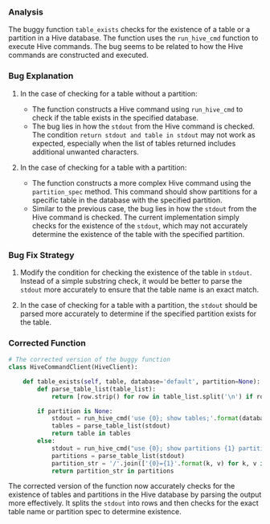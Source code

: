 ### Analysis
The buggy function `table_exists` checks for the existence of a table or a partition in a Hive database. The function uses the `run_hive_cmd` function to execute Hive commands. The bug seems to be related to how the Hive commands are constructed and executed.

### Bug Explanation
1. In the case of checking for a table without a partition:
   - The function constructs a Hive command using `run_hive_cmd` to check if the table exists in the specified database.
   - The bug lies in how the `stdout` from the Hive command is checked. The condition `return stdout and table in stdout` may not work as expected, especially when the list of tables returned includes additional unwanted characters.
   
2. In the case of checking for a table with a partition:
   - The function constructs a more complex Hive command using the `partition_spec` method. This command should show partitions for a specific table in the database with the specified partition.
   - Similar to the previous case, the bug lies in how the `stdout` from the Hive command is checked. The current implementation simply checks for the existence of the `stdout`, which may not accurately determine the existence of the table with the specified partition.

### Bug Fix Strategy
1. Modify the condition for checking the existence of the table in `stdout`. Instead of a simple substring check, it would be better to parse the `stdout` more accurately to ensure that the table name is an exact match.
   
2. In the case of checking for a table with a partition, the `stdout` should be parsed more accurately to determine if the specified partition exists for the table.

### Corrected Function
```python
# The corrected version of the buggy function
class HiveCommandClient(HiveClient):

    def table_exists(self, table, database='default', partition=None):
        def parse_table_list(table_list):
            return [row.strip() for row in table_list.split('\n') if row.strip()]

        if partition is None:
            stdout = run_hive_cmd('use {0}; show tables;'.format(database))
            tables = parse_table_list(stdout)
            return table in tables
        else:
            stdout = run_hive_cmd("use {0}; show partitions {1} partition ({2});".format(database, table, self.partition_spec(partition)))
            partitions = parse_table_list(stdout)
            partition_str = '/'.join(['{0}={1}'.format(k, v) for k, v in partition.items()])
            return partition_str in partitions
```

The corrected version of the function now accurately checks for the existence of tables and partitions in the Hive database by parsing the output more effectively. It splits the `stdout` into rows and then checks for the exact table name or partition spec to determine existence.